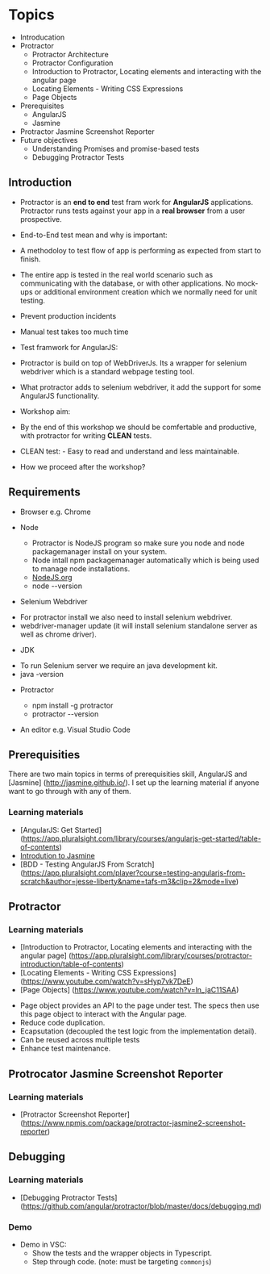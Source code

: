 # Topics
* Introducation
* Protractor
  * Protractor Architecture
  * Protractor Configuration
  * Introduction to Protractor, Locating elements and interacting with the angular page
  * Locating Elements - Writing CSS Expressions
  * Page Objects 
* Prerequisites
   * AngularJS
   * Jasmine
* Protractor Jasmine Screenshot Reporter
* Future objectives
   *  Understanding Promises and promise-based tests  
   *  Debugging Protractor Tests

## Introduction   

 - Protractor is an <b>end to end</b> test fram work for <b>AngularJS</b> applications. Protractor runs tests against your app in a <b>real browser</b> from a user prospective.
 - End-to-End test mean and why is important:
  - A methodoloy to test flow of app is performing as expected from start to finish.
  - The entire app is tested in the real world scenario such as communicating with the database, or with other applications. No  mock-ups or additional environment creation which we normally need for unit testing.
  - Prevent production incidents
  - Manual test takes too much time
  
 - Test framwork for AngularJS:
  - Protractor is build on top of WebDriverJs. Its a wrapper for selenium webdriver which is a standard webpage testing tool. 
  - What protractor adds to selenium webdriver, it add the support for some AngularJS functionality.
 
 - Workshop aim:
  -  By the end of this workshop we should be comfertable and productive, with protractor for writing <b>CLEAN</b> tests.
  -  CLEAN test:
    - Easy to read and understand and less maintainable.   
  - How we proceed after the workshop?
  
## Requirements

* Browser e.g. Chrome 

* Node
    - Protractor is NodeJS program so make sure you node and node packagemanager install on your system. 
    - Node intall npm packagemanager automatically which is being used to manage node installations.
    - [NodeJS.org](https://nodejs.org/en/)
    - node --version 

* Selenium Webdriver 
 - For protractor install we also need to install selenium webdriver. 
 - webdriver-manager update (it will install selenium standalone server as well as chrome driver).
 
* JDK 
 - To run Selenium server we require an java development kit.
 - java -version
  
* Protractor 
  - npm install -g protractor
  - protractor --version   
  
* An editor e.g. Visual Studio Code
  
## Prerequisities

There are two main topics in terms of prerequisities skill, AngularJS and [Jasmine] (http://jasmine.github.io/). I set up the learning material if anyone want to go through with any of them.

### Learning materials

* [AngularJS: Get Started] (https://app.pluralsight.com/library/courses/angularjs-get-started/table-of-contents)
* [Introdution to Jasmine](https://app.pluralsight.com/player?course=testing-javascript&author=joe-eames&name=testing-javascript-m2-jasmine&clip=0&mode=live)
* [BDD - Testing AngularJS From Scratch] (https://app.pluralsight.com/player?course=testing-angularjs-from-scratch&author=jesse-liberty&name=tafs-m3&clip=2&mode=live)

## Protractor

### Learning materials

* [Introduction to Protractor, Locating elements and interacting with the angular page] (https://app.pluralsight.com/library/courses/protractor-introduction/table-of-contents)
* [Locating Elements - Writing CSS Expressions] (https://www.youtube.com/watch?v=sHyp7vk7DeE) 
* [Page Objects] (https://www.youtube.com/watch?v=ln_jaC11SAA)
 - Page object provides an API to the page under test. The specs then use this page object to interact with the Angular page.
 - Reduce code duplication.
 - Ecapsutation (decoupled the test logic from the implementation detail).
 - Can be reused across multiple tests
 - Enhance test maintenance.
 
## Protrocator Jasmine Screenshot Reporter

### Learning materials

* [Protractor Screenshot Reporter] (https://www.npmjs.com/package/protractor-jasmine2-screenshot-reporter)

## Debugging

### Learning materials

* [Debugging Protractor Tests] (https://github.com/angular/protractor/blob/master/docs/debugging.md)


 
### Demo

* Demo in VSC:
    * Show the tests and the wrapper objects in Typescript.
    * Step through code. (note: must be targeting `commonjs`)
 

  


